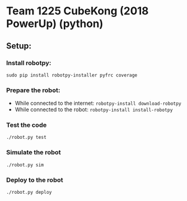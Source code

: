 # Team 1225 CubeKong (2018 PowerUp) (python)

## Setup:
### Install robotpy:
`sudo pip install robotpy-installer pyfrc coverage`  

### Prepare the robot:
- While connected to the internet: `robotpy-install download-robotpy`
- While connected to the robot: `robotpy-install install-robotpy`  

### Test the code
`./robot.py test`  

### Simulate the robot
`./robot.py sim`  

### Deploy to the robot
`./robot.py deploy`
